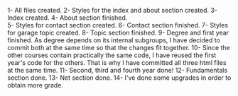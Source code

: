1- All files created. 
2- Styles for the index and about section created. 
3- Index created.
4- About section finished.  
5- Styles for contact section created. 
6- Contact section finished. 
7- Styles for garage topic created. 
8- Topic section finished. 
9- Degree and first year finished. As degree depends on its internal subgroups, I have decided to commit both at the same time so that the changes fit together. 
10- Since the other courses contain practically the same code, I have reused the first year's code for the others. That is why I have committed all three html files at the same time. 
11- Second, third and fourth year done! 
12- Fundamentals section done.
13- Net section done. 
14- I've done some upgrades in order to obtain more grade. 
